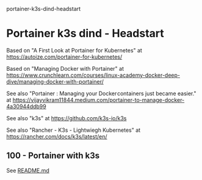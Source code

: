 portainer-k3s-dind-headstart
# Portainer k3s dind - Headstart

Based on "A First Look at Portainer for Kubernetes" at https://autoize.com/portainer-for-kubernetes/

Based on "Managing Docker with Portainer" at https://www.crunchlearn.com/courses/linux-academy-docker-deep-dive/managing-docker-with-portainer/

See also "Portainer : Managing your Docker containers just became easier." at https://vijayvikram11844.medium.com/portainer-to-manage-docker-4a30944ddb99

See also "k3s" at https://github.com/k3s-io/k3s 

See also "Rancher - K3s - Lightwiegh Kubernetes" at https://rancher.com/docs/k3s/latest/en/

## 100 - Portainer with k3s
See [README.md](./100/README.md)
